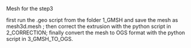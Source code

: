Mesh for the step3

first run the .geo script from the folder 1_GMSH and save the mesh as mesh3d.mesh ;
then correct the extrusion with the python script in 2_CORRECTION;
finally convert the mesh to OGS format with the python script in 3_GMSH_TO_OGS.

